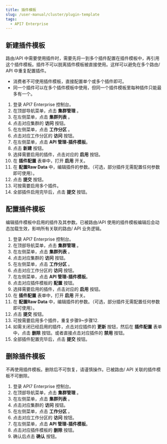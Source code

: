 ```yaml
---
title: 插件模板
slug: /user-manual/cluster/plugin-template
tags:
  - API7 Enterprise
---
```


## 新建插件模板

路由/API 中需要使用插件时，需要先将一到多个插件配置在插件模板中，再引用这个插件模板。插件不可以脱离插件模板被直接使用。这样可以避免在多个路由/ API 中重复配置插件。

- 消费者不可使用插件模板，直接配置单个或多个插件即可。
- 同一个插件可以在多个插件模板中使用，但同一个插件模板里每种插件只能最多有一个。

1. 登录 API7 Enterprise 控制台。
2. 在顶部导航菜单，点击 **集群管理** 。
3. 在左侧菜单，点击 **集群列表** 。
4. 点击对应集群的 **访问** 按钮。
5. 在左侧菜单，点击 **工作分区** 。
6. 点击对应工作分区的 **访问** 按钮。
7. 在左侧菜单，点击 **API 管理-插件模板**。
8. 点击 **新建** 按钮。
9. 选择需要启用的插件，点击对应的 **启用** 按钮。
10. 在 **插件配置** 表单中，打开 **启用** 开关。
11. 在 **配置Raw Data** 中，编辑插件的参数。（可选，部分插件无需配置任何参数即可使用）。
12. 点击 **提交** 按钮。
13. 可按需要启用多个插件。
14. 全部插件启用完毕后，点击 **提交** 按钮。

## 配置插件模板

编辑插件模板中启用的插件及其参数。已被路由/API 使用的插件模板编辑后会动态加载生效，影响所有关联的路由/ API 业务逻辑。

1. 登录 API7 Enterprise 控制台。
2. 在顶部导航菜单，点击 **集群管理** 。
3. 在左侧菜单，点击 **集群列表** 。
4. 点击对应集群的 **访问** 按钮。
5. 在左侧菜单，点击 **工作分区** 。
6. 点击对应工作分区的 **访问** 按钮。
7. 在左侧菜单，点击 **API 管理-插件模板**。
8. 点击对应插件模板的 **配置** 按钮。
9. 选择需要启用的插件，点击对应的 **启用** 按钮。
10. 在 **插件配置** 表单中，打开 **启用** 开关。
11. 在 **配置Raw Data** 中，编辑插件的参数。（可选，部分插件无需配置任何参数即可使用）。
12. 点击 **提交** 按钮。
13. 可按需要启用多个插件，重复步骤9~步骤12.
14. 如需关闭已经启用的插件，点击对应插件的 **更新** 按钮，然后在 **插件配置** 表单中，点击 **删除** 按钮。或者直接点击对应插件的 **禁用** 按钮。
15. 全部插件配置完毕后，点击 **提交** 按钮。

## 删除插件模板

不再使用插件模板。删除后不可恢复，请谨慎操作。已被路由/ API 关联的插件模板不可删除。

1. 登录 API7 Enterprise 控制台。
2. 在顶部导航菜单，点击 **集群管理** 。
3. 在左侧菜单，点击 **集群列表** 。
4. 点击对应集群的 **访问** 按钮。
5. 在左侧菜单，点击 **工作分区** 。
6. 点击对应工作分区的 **访问** 按钮。
7. 在左侧菜单，点击 **API 管理-插件模板**。
8. 点击对应插件模板的 **删除** 按钮。
9. 确认后点击 **确认** 按钮。

